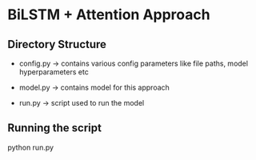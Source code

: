 # BiLSTM + Attention Approach

## Directory Structure

- config.py -> contains various config parameters like file paths, model hyperparameters etc

- model.py -> contains model for this approach

- run.py -> script used to run the model

## Running the script

python run.py